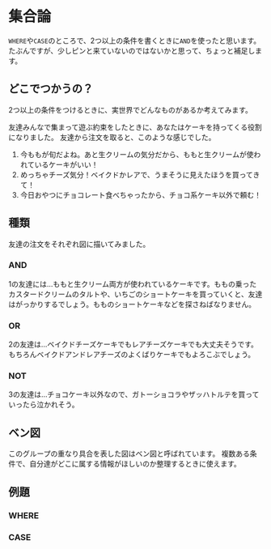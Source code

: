 # 集合論

`WHERE`や`CASE`のところで、2つ以上の条件を書くときに`AND`を使ったと思います。
たぶんですが、少しピンと来ていないのではないかと思って、ちょっと補足します。

## どこでつかうの？

2つ以上の条件をつけるときに、実世界でどんなものがあるか考えてみます。

友達みんなで集まって遊ぶ約束をしたときに、あなたはケーキを持ってくる役割になりました。
友達から注文を取ると、このような感じでした。

1. 今ももが旬だよね。あと生クリームの気分だから、ももと生クリームが使われているケーキがいい！
2. めっちゃチーズ気分！ベイクドかレアで、うまそうに見えたほうを買ってきて！
3. 今日おやつにチョコレート食べちゃったから、チョコ系ケーキ以外で頼む！

## 種類

友達の注文をそれぞれ図に描いてみました。

### AND

1の友達には…ももと生クリーム両方が使われているケーキです。ももの乗ったカスタードクリームのタルトや、いちごのショートケーキを買っていくと、友達はがっかりするでしょう。もものショートケーキなどを探さねばなりません。

### OR

2の友達は…ベイクドチーズケーキでもレアチーズケーキでも大丈夫そうです。もちろんベイクドアンドレアチーズのよくばりケーキでもよろこぶでしょう。

### NOT

3の友達は…チョコケーキ以外なので、ガトーショコラやザッハトルテを買っていったら泣かれそう。

## ベン図

このグループの重なり具合を表した図はベン図と呼ばれています。
複数ある条件で、自分達がどこに属する情報がほしいのか整理するときに使えます。

## 例題

### WHERE

### CASE

